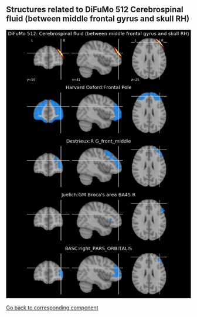 


## Structures related to DiFuMo 512 Cerebrospinal fluid (between middle frontal gyrus and skull RH)

![345](345.jpg "Structures related to DiFuMo 512 Cerebrospinal fluid (between middle frontal gyrus and skull RH)")

[Go back to corresponding component](https://parietal-inria.github.io/DiFuMo/512/html/345.html)